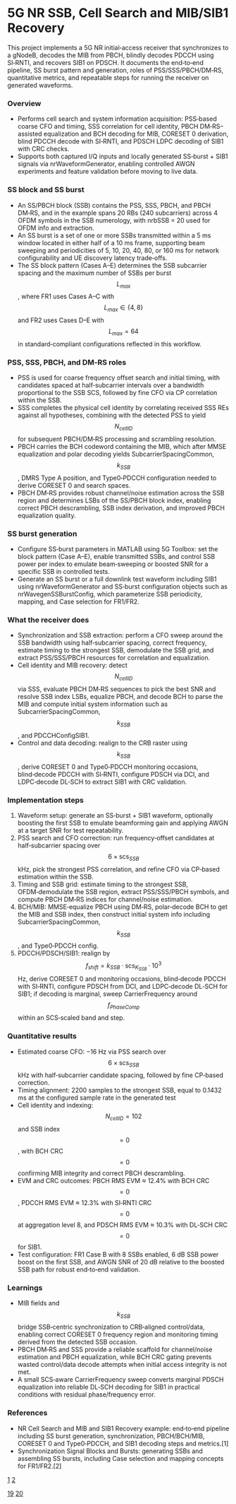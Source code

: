 # 5G NR SSB, Cell Search and MIB/SIB1 Recovery

This project implements a 5G NR initial‑access receiver that synchronizes to a gNodeB, decodes the MIB from PBCH, blindly decodes PDCCH using SI‑RNTI, and recovers SIB1 on PDSCH. It documents the end‑to‑end pipeline, SS burst pattern and generation, roles of PSS/SSS/PBCH/DM‑RS, quantitative metrics, and repeatable steps for running the receiver on generated waveforms.

### Overview
- Performs cell search and system information acquisition: PSS‑based coarse CFO and timing, SSS correlation for cell identity, PBCH DM‑RS–assisted equalization and BCH decoding for MIB, CORESET 0 derivation, blind PDCCH decode with SI‑RNTI, and PDSCH LDPC decoding of SIB1 with CRC checks.
- Supports both captured I/Q inputs and locally generated SS‑burst + SIB1 signals via nrWaveformGenerator, enabling controlled AWGN experiments and feature validation before moving to live data.

### SS block and SS burst
- An SS/PBCH block (SSB) contains the PSS, SSS, PBCH, and PBCH DM‑RS, and in the example spans 20 RBs (240 subcarriers) across 4 OFDM symbols in the SSB numerology, with nrbSSB = 20 used for OFDM info and extraction.
- An SS burst is a set of one or more SSBs transmitted within a 5 ms window located in either half of a 10 ms frame, supporting beam sweeping and periodicities of 5, 10, 20, 40, 80, or 160 ms for network configurability and UE discovery latency trade‑offs.
- The SS block pattern (Cases A–E) determines the SSB subcarrier spacing and the maximum number of SSBs per burst $$L_{max}$$, where FR1 uses Cases A–C with $$L_{max} \in \{4,8\}$$ and FR2 uses Cases D–E with $$L_{max} = 64$$ in standard‑compliant configurations reflected in this workflow.

### PSS, SSS, PBCH, and DM‑RS roles
- PSS is used for coarse frequency offset search and initial timing, with candidates spaced at half‑subcarrier intervals over a bandwidth proportional to the SSB SCS, followed by fine CFO via CP correlation within the SSB.
- SSS completes the physical cell identity by correlating received SSS REs against all hypotheses, combining with the detected PSS to yield $$N_{cellID}$$ for subsequent PBCH/DM‑RS processing and scrambling resolution.
- PBCH carries the BCH codeword containing the MIB, which after MMSE equalization and polar decoding yields SubcarrierSpacingCommon, $$k_{SSB}$$, DMRS Type A position, and Type0‑PDCCH configuration needed to derive CORESET 0 and search spaces.
- PBCH DM‑RS provides robust channel/noise estimation across the SSB region and determines LSBs of the SS/PBCH block index, enabling correct PBCH descrambling, SSB index derivation, and improved PBCH equalization quality.

### SS burst generation 
- Configure SS‑burst parameters in MATLAB using 5G Toolbox: set the block pattern (Case A–E), enable transmitted SSBs, and control SSB power per index to emulate beam‑sweeping or boosted SNR for a specific SSB in controlled tests.
- Generate an SS burst or a full downlink test waveform including SIB1 using nrWaveformGenerator and SS‑burst configuration objects such as nrWavegenSSBurstConfig, which parameterize SSB periodicity, mapping, and Case selection for FR1/FR2.

### What the receiver does
- Synchronization and SSB extraction: perform a CFO sweep around the SSB bandwidth using half‑subcarrier spacing, correct frequency, estimate timing to the strongest SSB, demodulate the SSB grid, and extract PSS/SSS/PBCH resources for correlation and equalization.
- Cell identity and MIB recovery: detect $$N_{cellID}$$ via SSS, evaluate PBCH DM‑RS sequences to pick the best SNR and resolve SSB index LSBs, equalize PBCH, and decode BCH to parse the MIB and compute initial system information such as SubcarrierSpacingCommon, $$k_{SSB}$$, and PDCCHConfigSIB1.
- Control and data decoding: realign to the CRB raster using $$k_{SSB}$$, derive CORESET 0 and Type0‑PDCCH monitoring occasions, blind‑decode PDCCH with SI‑RNTI, configure PDSCH via DCI, and LDPC‑decode DL‑SCH to extract SIB1 with CRC validation.

### Implementation steps
1) Waveform setup: generate an SS‑burst + SIB1 waveform, optionally boosting the first SSB to emulate beamforming gain and applying AWGN at a target SNR for test repeatability.
2) PSS search and CFO correction: run frequency‑offset candidates at half‑subcarrier spacing over $$6\times\mathrm{scs}_{SSB}$$ kHz, pick the strongest PSS correlation, and refine CFO via CP‑based estimation within the SSB.
3) Timing and SSB grid: estimate timing to the strongest SSB, OFDM‑demodulate the SSB region, extract PSS/SSS/PBCH symbols, and compute PBCH DM‑RS indices for channel/noise estimation.
4) BCH/MIB: MMSE‑equalize PBCH using DM‑RS, polar‑decode BCH to get the MIB and SSB index, then construct initial system info including SubcarrierSpacingCommon, $$k_{SSB}$$, and Type0‑PDCCH config.
5) PDCCH/PDSCH/SIB1: realign by $$f_{shift}=k_{SSB}\cdot\mathrm{scs}_{K_{SSB}}\cdot10^3$$ Hz, derive CORESET 0 and monitoring occasions, blind‑decode PDCCH with SI‑RNTI, configure PDSCH from DCI, and LDPC‑decode DL‑SCH for SIB1; if decoding is marginal, sweep CarrierFrequency around $$f_{PhaseComp}$$ within an SCS‑scaled band and step.

### Quantitative results
- Estimated coarse CFO: −16 Hz via PSS search over $$6\times\mathrm{scs}_{SSB}$$ kHz with half‑subcarrier candidate spacing, followed by fine CP‑based correction.
- Timing alignment: 2200 samples to the strongest SSB, equal to 0.1432 ms at the configured sample rate in the generated test
- Cell identity and indexing: $$N_{cellID}=102$$ and SSB index $$=0$$, with BCH CRC $$=0$$ confirming MIB integrity and correct PBCH descrambling.
- EVM and CRC outcomes: PBCH RMS EVM ≈ 12.4% with BCH CRC $$=0$$, PDCCH RMS EVM ≈ 12.3% with SI‑RNTI CRC $$=0$$ at aggregation level 8, and PDSCH RMS EVM ≈ 10.3% with DL‑SCH CRC $$=0$$ for SIB1.
- Test configuration: FR1 Case B with 8 SSBs enabled, 6 dB SSB power boost on the first SSB, and AWGN SNR of 20 dB relative to the boosted SSB path for robust end‑to‑end validation.


### Learnings
- MIB fields and $$k_{SSB}$$ bridge SSB‑centric synchronization to CRB‑aligned control/data, enabling correct CORESET 0 frequency region and monitoring timing derived from the detected SSB occasion.
- PBCH DM‑RS and SSS provide a reliable scaffold for channel/noise estimation and PBCH equalization, while BCH CRC gating prevents wasted control/data decode attempts when initial access integrity is not met.
- A small SCS‑aware CarrierFrequency sweep converts marginal PDSCH equalization into reliable DL‑SCH decoding for SIB1 in practical conditions with residual phase/frequency error.


### References
- NR Cell Search and MIB and SIB1 Recovery example: end‑to‑end pipeline including SS burst generation, synchronization, PBCH/BCH/MIB, CORESET 0 and Type0‑PDCCH, and SIB1 decoding steps and metrics.[1]
- Synchronization Signal Blocks and Bursts: generating SSBs and assembling SS bursts, including Case selection and mapping concepts for FR1/FR2.[2]

[1](https://www.mathworks.com/help/5g/ug/nr-cell-search-and-mib-and-sib1-recovery.html)
[2](https://www.mathworks.com/help/5g/gs/synchronization-signal-blocks-and-bursts.html)

[19](https://www.scribd.com/document/935581306/MATLAB-5G-Toolbox-Users-Guide-R2021b-Coll-Z-Library)
[20](https://www.mathworks.com/videos/5g-explained-synchronization-signal-blocks-in-5g-nr-1577445332091.html)
